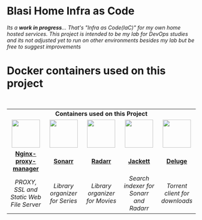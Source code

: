 # Blasi Home Infra as Code

_Its a **work in progress**... That's "Infra as Code(IaC)" for my own home hosted services. This project is intended to be my lab for DevOps studies and its not adjusted yet to run on other environments besides my lab but be free to suggest improvements_

# Docker containers used on this project

<table style="height: 100%; width: 100%; border-style: solid; margin-left: auto; margin-right: auto;" border="0" cellspacing="0" cellpadding="0"><caption>&nbsp;</caption>
<tbody>
<tr style="height: 18px;">
<td style="width: 100%; height: 18px; text-align: center;" colspan="5"><strong>Containers used on this Project</strong></td>
</tr>
<tr style="height: 75px; text-align: center;">
<td style="width: 20%; height: 75px;"><a href="https://nginxproxymanager.com/" target="_blank"><img src="https://nginxproxymanager.com/icon.png" alt="" width="75" height="75" /></a></td>
<td style="width: 75px; height: 75px;"><a href="https://hub.docker.com/r/linuxserver/sonarr" target="_blank"><img src="https://raw.githubusercontent.com/Sonarr/sonarr.github.io/master/img/favicon.ico" alt="" width="75" height="75" /></a></td>
<td style="width: 75px; height: 75px;"><a href="https://hub.docker.com/r/linuxserver/radarr" target="_blank"><img src="https://raw.githubusercontent.com/Radarr/radarr.github.io/master/img/favicon.ico" alt="" width="75" height="75" /></a></td>
<td style="width: 75px; height: 75px;"><a href="https://hub.docker.com/r/linuxserver/jackett" target="_blank"><img src="https://raw.githubusercontent.com/Jackett/Jackett/master/src/Jackett.Common/Content/favicon.ico" alt="" width="75" height="75" /></a></td>
<td style="width: 75px; height: 75px;"><a href="https://hub.docker.com/r/linuxserver/deluge" target="_blank"><img src="https://upload.wikimedia.org/wikipedia/commons/c/c5/Deluge_icon.png?20211223232754" alt="" width="75" height="75" /></a></td>
</tr>
<tr style="height: 18px;">
<td style="width: 20%; height: 18px; text-align: center;"><a href="https://nginxproxymanager.com/" target="_blank"><strong>Nginx-proxy-manager</strong></a></td>
<td style="width: 20%; height: 18px; text-align: center;"><a href="https://hub.docker.com/r/linuxserver/sonarr" target="_blank"><strong>Sonarr</strong></a></td>
<td style="width: 20%; height: 18px; text-align: center;"><a href="https://hub.docker.com/r/linuxserver/radarr" target="_blank"><strong>Radarr</strong></a></td>
<td style="width: 20%; height: 18px; text-align: center;"><a href="https://hub.docker.com/r/linuxserver/jackett" target="_blank"><strong>Jackett</strong></a></td>
<td style="width: 20%; height: 18px; text-align: center;"><a href="https://hub.docker.com/r/linuxserver/deluge" target="_blank"><strong>Deluge</strong></a></td>
</tr>
<tr style="height: 18px;">
<td style="width: 20%; height: 18px; text-align: center;"><em>PROXY, SSL and Static Web File Server</em></td>
<td style="width: 20%; height: 18px; text-align: center;"><em>Library organizer for Series</em></td>
<td style="width: 20%; height: 18px; text-align: center;"><em>Library organizer for Movies</em></td>
<td style="width: 20%; height: 18px; text-align: center;"><em>Search indexer for Sonarr and Radarr</em></td>
<td style="width: 20%; height: 18px; text-align: center;"><em>Torrent client for downloads</em></td>
</tr>
</tbody>
</table>

## Usefull commands

up all containers

```
docker-compose up
```

pull latest images

```
docker-compose pull
```

restart containers

```
docker-compose up -d --remove-orphans
```

remove obsolete images

```
docker image prune
```
